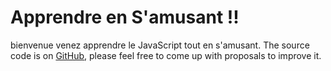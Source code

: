 # Apprendre en S'amusant !!

bienvenue venez apprendre le JavaScript tout en s'amusant.
The source code is on [GitHub](https://github.com/TechDotIO/nodejs-template), please feel free to come up with proposals to improve it.